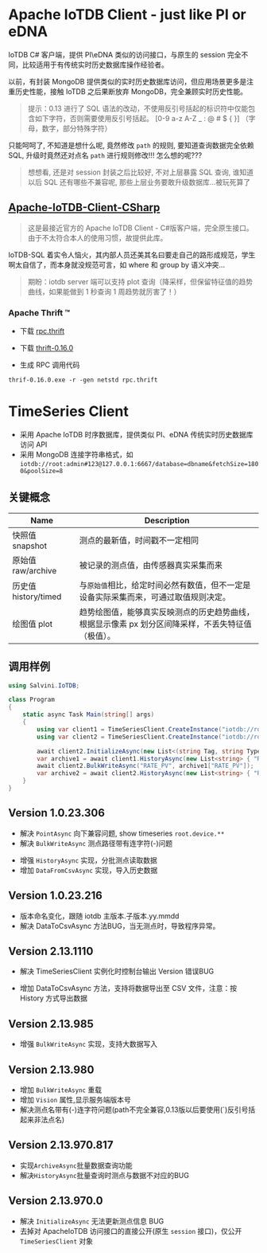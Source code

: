 # Apache IoTDB Client - just like PI or eDNA

IoTDB C# 客户端，提供 PI\eDNA 类似的访问接口，与原生的 session 完全不同，比较适用于有传统实时历史数据库操作经验者。

以前，有封装 MongoDB 提供类似的实时历史数据库访问，但应用场景更多是注重历史性能，接触 IoTDB 之后果断放弃 MongoDB，完全兼顾实时历史性能。

> 提示：0.13 进行了 SQL 语法的改动，不使用反引号括起的标识符中仅能包含如下字符，否则需要使用反引号括起。 [0-9 a-z A-Z _ : @ # $ { }] （字母，数字，部分特殊字符）

只能呵呵了, 不知道是想什么呢, 竟然修改 `path` 的规则, 要知道查询数据完全依赖SQL, 升级时竟然还对点名 `path` 进行规则修改!!! 怎么想的呢???

> 想想看, 还是对 session 封装之后比较好, 不对上层暴露 SQL 查询, 谁知道以后 SQL 还有哪些不兼容呢, 那些上层业务要敢升级数据库...被玩死算了

## [Apache-IoTDB-Client-CSharp](https://github.com/eedalong/Apache-IoTDB-Client-CSharp)

> 这是最接近官方的 Apache IoTDB Client - C#版客户端，完全原生接口。由于不太符合本人的使用习惯，故提供此库。

IoTDB-SQL 着实令人恼火，其内部人员还美其名曰要走自己的路形成规范，学生啊太自信了，而本身就没规范可言，如 where 和 group by 语义冲突...

> 期盼：iotdb server 端可以支持 plot 查询（降采样，但保留特征值的趋势曲线，如果能做到 1 秒查询 1 周趋势就厉害了！）

### Apache Thrift ™

- 下载 [rpc.thrift](https://github.com/apache/iotdb/blob/master/thrift/src/main/thrift/rpc.thrift)
- 下载 [thrift-0.16.0](http://www.apache.org/dyn/closer.cgi?path=/thrift/0.16.0/thrift-0.16.0.exe)

- 生成 RPC 调用代码

```
thrif-0.16.0.exe -r -gen netstd rpc.thrift
```

# TimeSeries Client

- 采用 Apache IoTDB 时序数据库，提供类似 PI、eDNA 传统实时历史数据库访问 API
- 采用 MongoDB 连接字符串格式，如 `iotdb://root:admin#123@127.0.0.1:6667/database=dbname&fetchSize=1800&poolSize=8`

## 关键概念

| Name                 | Description                                                                                        |
| -------------------- | -------------------------------------------------------------------------------------------------- |
| 快照值 snapshot      | 测点的最新值，时间戳不一定相同                                                                     |
| 原始值 raw/archive   | 被记录的测点值，由传感器真实采集而来                                                               |
| 历史值 history/timed | 与`原始值`相比，给定时间必然有数值，但不一定是设备实际采集而来，可通过取值规则决定。               |
| 绘图值 plot          | 趋势绘图值，能够真实反映测点的历史趋势曲线，根据显示像素 px 划分区间降采样，不丢失特征值（极值）。 |

## 调用样例

```C#
using Salvini.IoTDB;

class Program
{
    static async Task Main(string[] args)
    {
        using var client1 = TimeSeriesClient.CreateInstance("iotdb://root:admin#123@192.168.145.120:6667/database=mydb1");
        using var client2 = TimeSeriesClient.CreateInstance("iotdb://root:admin#123@192.168.145.120:6667/database=mydb2");

        await client2.InitializeAsync(new List<(string Tag, string Type, string Unit, string Desc)> { ("MW", "AI", "兆瓦", "机组负荷") });
        var archive1 = await client1.HistoryAsync(new List<string> { "RATE_PV" }, new DateTime(2022, 8, 4).AddHours(14), new DateTime(2022, 8, 4).AddHours(15), 4);
        await client2.BulkWriteAsync("RATE_PV", archive1["RATE_PV"]);
        var archive2 = await client2.HistoryAsync(new List<string> { "RATE_PV" }, new DateTime(2022, 8, 4).AddHours(14), new DateTime(2022, 8, 4).AddHours(15), 4);
    }
}

```

## Version 1.0.23.306
+ 解决 `PointAsync` 向下兼容问题, show timeseries `root.device.**`
+ 解决 `BulkWriteAsync` 测点路径带有连字符(-)问题
- 增强 `HistoryAsync` 实现，分批测点读取数据
- 增加 `DataFromCsvAsync` 实现，导入历史数据


## Version 1.0.23.216
+ 版本命名变化，跟随 iotdb 主版本.子版本.yy.mmdd
+ 解决 DataToCsvAsync 方法BUG，当无测点时，导致程序异常。


## Version 2.13.1110
+ 解决 TimeSeriesClient 实例化时控制台输出 Version 错误BUG
- 增加 DataToCsvAsync 方法，支持将数据导出至 CSV 文件，注意：按 History 方式导出数据


## Version 2.13.985
- 增强 `BulkWriteAsync` 实现，支持大数据写入


## Version 2.13.980

- 增加 `BulkWriteAsync` 重载
- 增加 `Vision` 属性,显示服务端版本号
- 解决测点名带有(-)连字符问题(path不完全兼容,0.13版以后要使用(\`)反引号括起来非法点名)


## Version 2.13.970.817

- 实现`ArchiveAsync`批量数据查询功能
- 解决`HistoryAsync`批量查询时测点与数据不对应的BUG


## Version 2.13.970.0

- 解决 `InitializeAsync` 无法更新测点信息 BUG
- 去掉对 ApacheIoTDB 访问接口的直接公开(原生 `session` 接口)，仅公开 `TimeSeriesClient` 对象
